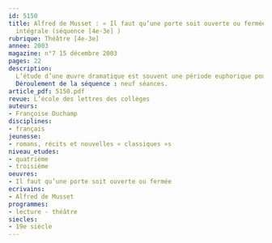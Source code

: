 ```yaml
---
id: 5150
title: Alfred de Musset : « Il faut qu’une porte soit ouverte ou fermée ». Étude
  intégrale (séquence [4e-3e] )
rubrique: Théâtre [4e-3e]
annee: 2003
magazine: n°7 15 décembre 2003
pages: 22
description: 
  L’étude d’une œuvre dramatique est souvent une période euphorique pour la classe, car si le théâtre est d’abord le texte d’un auteur, il est aussi un texte en attente d’accomplissement, d’incarnation, qui a besoin, pour aboutir, de la voix, des corps des comédiens et de l’attention des spectateurs. Certaines périodes littéraires gênent l’enthousiasme des adolescents parce que la langue employée est très éloignée de celle qu’ils utilisent ; avec le théâtre de Musset, on évite l’écueil de la langue classique en proposant une expression tantôt raffinée, voire poétique, tantôt simple, voire triviale, mais toujours à la portée des élèves.
  Déroulement de la séquence : neuf séances.
article_pdf: 5150.pdf
revue: L’école des lettres des collèges
auteurs:
- Françoise Duchamp
disciplines:
- français
jeunesse:
- romans, récits et nouvelles « classiques »s
niveau_etudes:
- quatrième
- troisième
oeuvres:
- Il faut qu’une porte soit ouverte ou fermée
ecrivains:
- Alfred de Musset
programmes:
- lecture - théâtre
siecles:
- 19e siècle
---
```

